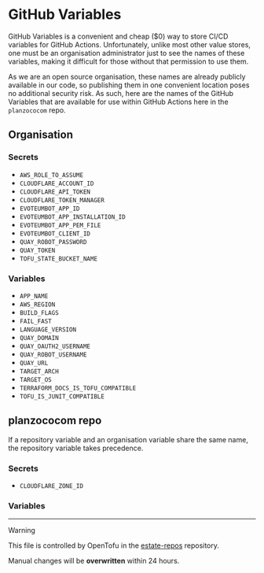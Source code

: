 # GitHub Variables

GitHub Variables is a convenient and cheap ($0) way to store CI/CD variables for GitHub Actions. Unfortunately, unlike
most other value stores, one must be an organisation administrator just to see the names of these variables, making it
difficult for those without that permission to use them.

As we are an open source organisation, these names are already publicly available in our code, so publishing them in one
convenient location poses no additional security risk. As such, here are the names of the GitHub Variables that are
available for use within GitHub Actions here in the `planzococom` repo.

## Organisation
### Secrets
- `AWS_ROLE_TO_ASSUME`
- `CLOUDFLARE_ACCOUNT_ID`
- `CLOUDFLARE_API_TOKEN`
- `CLOUDFLARE_TOKEN_MANAGER`
- `EVOTEUMBOT_APP_ID`
- `EVOTEUMBOT_APP_INSTALLATION_ID`
- `EVOTEUMBOT_APP_PEM_FILE`
- `EVOTEUMBOT_CLIENT_ID`
- `QUAY_ROBOT_PASSWORD`
- `QUAY_TOKEN`
- `TOFU_STATE_BUCKET_NAME`

### Variables
- `APP_NAME`
- `AWS_REGION`
- `BUILD_FLAGS`
- `FAIL_FAST`
- `LANGUAGE_VERSION`
- `QUAY_DOMAIN`
- `QUAY_OAUTH2_USERNAME`
- `QUAY_ROBOT_USERNAME`
- `QUAY_URL`
- `TARGET_ARCH`
- `TARGET_OS`
- `TERRAFORM_DOCS_IS_TOFU_COMPATIBLE`
- `TOFU_IS_JUNIT_COMPATIBLE`

## planzococom repo
If a repository variable and an organisation variable share the same name, the repository variable takes precedence.

### Secrets
- `CLOUDFLARE_ZONE_ID`

### Variables



---

> [!WARNING]  
> This file is controlled by OpenTofu in the [estate-repos](https://github.com/evoteum/estate-repos) repository.  
>  
> Manual changes will be **overwritten** within 24 hours.
